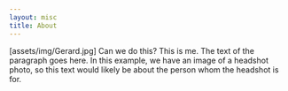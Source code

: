 ```yaml
---
layout: misc
title: About
---
```


[assets/img/Gerard.jpg]
Can we do this? This is me. The text of the paragraph goes here. In this example, we have an image of a headshot photo, so this text would likely be about the person whom the headshot is for.

